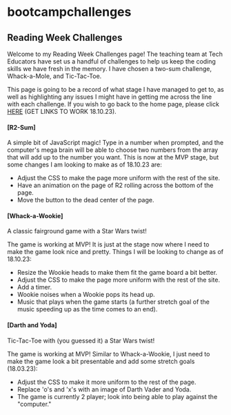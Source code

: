# bootcampchallenges

## Reading Week Challenges

Welcome to my Reading Week Challenges page! The teaching team at Tech Educators have set us a handful of challenges to help us keep the coding skills we have fresh in the memory. I have chosen a two-sum challenge, Whack-a-Mole, and Tic-Tac-Toe.

This page is going to be a record of what stage I have managed to get to, as well as highlighting any issues I might have in getting me across the line with each challenge. If you wish to go back to the home page, please click [HERE](#) (GET LINKS TO WORK 18.10.23).

#### [R2-Sum]

A simple bit of JavaScript magic! Type in a number when prompted, and the computer's mega brain will be able to choose two numbers from the array that will add up to the number you want. This is now at the MVP stage, but some changes I am looking to make as of 18.10.23 are:

- Adjust the CSS to make the page more uniform with the rest of the site.
- Have an animation on the page of R2 rolling across the bottom of the page.
- Move the button to the dead center of the page.

#### [Whack-a-Wookie]

A classic fairground game with a Star Wars twist!

The game is working at MVP! It is just at the stage now where I need to make the game look nice and pretty. Things I will be looking to change as of 18.10.23:

- Resize the Wookie heads to make them fit the game board a bit better.
- Adjust the CSS to make the page more uniform with the rest of the site.
- Add a timer.
- Wookie noises when a Wookie pops its head up.
- Music that plays when the game starts (a further stretch goal of the music speeding up as the time comes to an end).

#### [Darth and Yoda]

Tic-Tac-Toe with (you guessed it) a Star Wars twist!

The game is working at MVP! Similar to Whack-a-Wookie, I just need to make the game look a bit presentable and add some stretch goals (18.03.23):

- Adjust the CSS to make it more uniform to the rest of the page.
- Replace 'o's and 'x's with an image of Darth Vader and Yoda.
- The game is currently 2 player; look into being able to play against the "computer."
